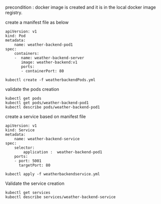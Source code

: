 precondition : docker image is created and it is in the local docker image registry.

create a manifest file as below
```
apiVersion: v1
kind: Pod
metadata:
    name: weather-backend-pod1
spec:
    containers:
    -  name: weather-backend-server 
       image: weather-backend:v1
       ports:
       - containerPort: 80    

kubectl create -f weatherbackendPods.yml
```

validate the pods creation 

```
kubectl get pods
kubectl get pods/weather-backend-pod1
kubectl describe pods/weather-backend-pod1
````
create a service based on manifest file 

```
apiVersion: v1
kind: Service
metadata:
    name: weather-backend-service
spec:
    selector:
        application :  weather-backend-pod1
    ports: 
    - port: 5001
      targetPort: 80
```
```
kubectl apply -f weatherbackendservice.yml
```
Validate the service creation

```
kubectl get services
kubectl describe services/weather-backend-service
```





